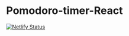 # Pomodoro-timer-React

[![Netlify Status](https://api.netlify.com/api/v1/badges/e36eafd8-48ff-4e36-9390-e876c8d05481/deploy-status)](https://app.netlify.com/sites/pomodoro-tim3r/deploys)
